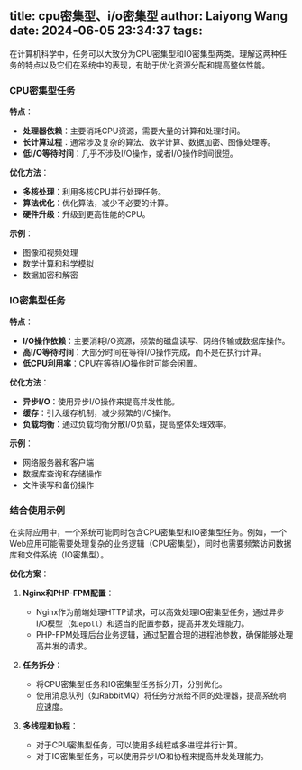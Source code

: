 title: cpu密集型、i/o密集型
author: Laiyong Wang
date: 2024-06-05 23:34:37
tags:
---
在计算机科学中，任务可以大致分为CPU密集型和IO密集型两类。理解这两种任务的特点以及它们在系统中的表现，有助于优化资源分配和提高整体性能。

### CPU密集型任务

**特点**：
- **处理器依赖**：主要消耗CPU资源，需要大量的计算和处理时间。
- **长计算过程**：通常涉及复杂的算法、数学计算、数据加密、图像处理等。
- **低I/O等待时间**：几乎不涉及I/O操作，或者I/O操作时间很短。

**优化方法**：
- **多核处理**：利用多核CPU并行处理任务。
- **算法优化**：优化算法，减少不必要的计算。
- **硬件升级**：升级到更高性能的CPU。

**示例**：
- 图像和视频处理
- 数学计算和科学模拟
- 数据加密和解密

### IO密集型任务

**特点**：
- **I/O操作依赖**：主要消耗I/O资源，频繁的磁盘读写、网络传输或数据库操作。
- **高I/O等待时间**：大部分时间在等待I/O操作完成，而不是在执行计算。
- **低CPU利用率**：CPU在等待I/O操作时可能会闲置。

**优化方法**：
- **异步I/O**：使用异步I/O操作来提高并发性能。
- **缓存**：引入缓存机制，减少频繁的I/O操作。
- **负载均衡**：通过负载均衡分散I/O负载，提高整体处理效率。

**示例**：
- 网络服务器和客户端
- 数据库查询和存储操作
- 文件读写和备份操作

### 结合使用示例

在实际应用中，一个系统可能同时包含CPU密集型和IO密集型任务。例如，一个Web应用可能需要处理复杂的业务逻辑（CPU密集型），同时也需要频繁访问数据库和文件系统（IO密集型）。

**优化方案**：

1. **Nginx和PHP-FPM配置**：
   - Nginx作为前端处理HTTP请求，可以高效处理IO密集型任务，通过异步I/O模型（如`epoll`）和适当的配置参数，提高并发处理能力。
   - PHP-FPM处理后台业务逻辑，通过配置合理的进程池参数，确保能够处理高并发的请求。

2. **任务拆分**：
   - 将CPU密集型任务和IO密集型任务拆分开，分别优化。
   - 使用消息队列（如RabbitMQ）将任务分派给不同的处理器，提高系统响应速度。

3. **多线程和协程**：
   - 对于CPU密集型任务，可以使用多线程或多进程并行计算。
   - 对于IO密集型任务，可以使用异步I/O和协程来提高并发处理能力。
